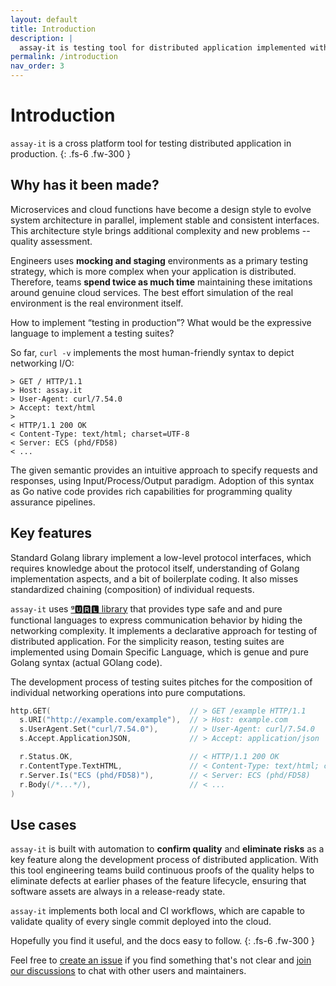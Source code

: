 ```yaml
---
layout: default
title: Introduction
description: |
  assay-it is testing tool for distributed application implemented with Go or other languages. It proposes a type safe and pure functional style for implementation of testing strategy. 
permalink: /introduction
nav_order: 3
---
```


# Introduction

`assay-it` is a cross platform tool for testing distributed application in production. 
{: .fs-6 .fw-300 }


## Why has it been made?

Microservices and cloud functions have become a design style to evolve system architecture in parallel, implement stable and consistent interfaces. This architecture style brings additional complexity and new problems -- quality assessment. 

Engineers uses **mocking and staging** environments as a primary testing strategy, which is more complex when your application is distributed. Therefore, teams **spend twice as much time** maintaining these imitations around genuine cloud services. The best effort simulation of the real environment is the real environment itself. 

How to implement “testing in production”? What would be the expressive language to implement a testing suites?

So far, `curl -v` implements the most human-friendly syntax to depict networking I/O:

```
> GET / HTTP/1.1
> Host: assay.it
> User-Agent: curl/7.54.0
> Accept: text/html
>
< HTTP/1.1 200 OK
< Content-Type: text/html; charset=UTF-8
< Server: ECS (phd/FD58)
< ...
```

The given semantic provides an intuitive approach to specify requests and responses, using Input/Process/Output paradigm. Adoption of this syntax as Go native code provides rich capabilities for programming quality assurance pipelines. 


## Key features

Standard Golang library implement a low-level protocol interfaces, which requires knowledge about the protocol itself, understanding of Golang implementation aspects, and a bit of boilerplate coding. It also misses standardized chaining (composition) of individual requests.

`assay-it` uses [ᵍ🆄🆁🅻 library](https://github.com/fogfish/gurl) that provides type safe and and pure functional languages to express communication behavior by hiding the networking complexity. It implements a declarative approach for testing of distributed application. For the simplicity reason, testing suites are implemented using Domain Specific Language, which is genue and pure Golang syntax (actual GOlang code).

The development process of testing suites pitches for the composition of individual networking operations into pure computations.

```go
http.GET(                               // > GET /example HTTP/1.1
  s.URI("http://example.com/example"),  // > Host: example.com
  s.UserAgent.Set("curl/7.54.0"),       // > User-Agent: curl/7.54.0  
  s.Accept.ApplicationJSON,             // > Accept: application/json

  r.Status.OK,                          // < HTTP/1.1 200 OK
  r.ContentType.TextHTML,               // < Content-Type: text/html; charset=UTF-8
  r.Server.Is("ECS (phd/FD58)"),        // < Server: ECS (phd/FD58)
  r.Body(/*...*/),                      // < ... 
)
```

## Use cases

`assay-it` is built with automation to **confirm quality** and **eliminate risks** as a key feature along the development process of distributed application. With this tool engineering teams build continuous proofs of the quality helps to eliminate defects at earlier phases of the feature lifecycle, ensuring that software assets are always in a release-ready state.

`assay-it` implements both local and CI workflows, which are capable to validate quality of every single commit deployed into the cloud. 


Hopefully you find it useful, and the docs easy to follow.
{: .fs-6 .fw-300 }

Feel free to [create an issue](https://github.com/assay-it/assay-it/issues) if you find something that's not clear and [join our discussions](https://github.com/assay-it/assay-it/discussions) to chat with other users and maintainers.
